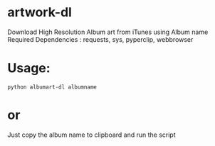 # artwork-dl
Download High Resolution Album art from iTunes  using Album name
Required Dependencies : requests, sys, pyperclip, webbrowser

# Usage:
`python albumart-dl albumname`

# or    
  
  Just copy the album name to clipboard and run the script
